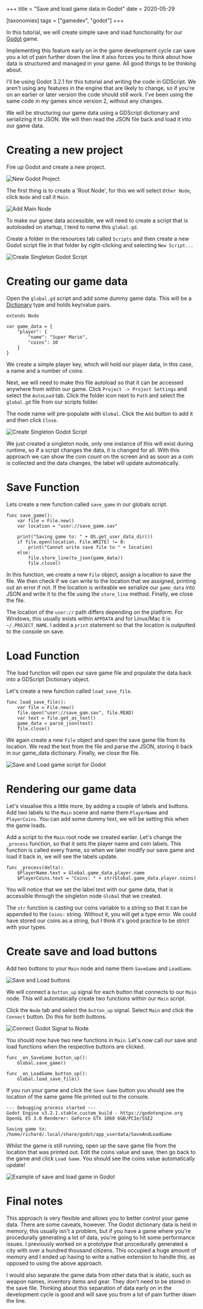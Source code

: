 +++
title = "Save and load game data in Godot"
date = 2020-05-29

[taxonomies]
tags = ["gamedev", "godot"]
+++

In this tutorial, we will create simple save and load
functionality for our [Godot](https://godotengine.org) game.

Implementing this feature early on in the game development
cycle can save you a lot of pain further down the line
it also forces you to think about how data is structured
and managed in your game. All good things to be thinking
about.

I'll be using Godot 3.2.1 for this tutorial and writing
the code in GDScript. We aren't using any features
in the engine that are likely to change, so if you're on
an earlier or later version the code should still work.
I've been using the same code in my games since version
2, without any changes.

We will be structuring our game data using a GDScript
dictionary and serializing it to JSON. We will then read
the JSON file back and load it into our game data.

# Creating a new project

Fire up Godot and create a new project.

<img class="img-responsive" src="/godot/save_and_load/new_project_godot.png"
alt="New Godot Project" />

The first thing is to create a 'Root Node', for this we will select
`Other Node`, click `Node` and call it `Main`.

<img class="img-responsive" src="/images/godot/save_and_load/create_main_node.png"
alt="Add Main Node" />

To make our game data accessible, we will need to
create a script that is autoloaded on startup, I tend to name
this `global.gd`.

Create a folder in the resources tab called `Scripts` and then
create a new Godot script file in that folder by right-clicking
and selecting `New Script...`

<img class="img-responsive" src="/images/godot/save_and_load/new_script_global.png"
alt="Create Singleton Godot Script" />

# Creating our game data

Open the `global.gd` script and add some dummy game data. This will
be a [Dictionary](https://docs.godotengine.org/en/stable/classes/class_dictionary.html)
type and holds key/value pairs.

```
extends Node

var game_data = {
	"player": {
		"name": "Super Mario",
		"coins": 10
	}
}

```

We create a simple player key, which will hold our player data, in this
case, a name and a number of coins.

Next, we will need to make this file autoload so that it can be accessed
anywhere from within our game. Click `Project -> Project Settings` and
select the `AutoLoad` tab. Click the folder icon next to `Path` and select
the `global.gd` file from our scripts folder.

The node name will pre-populate with `Global`. Click the `Add` button to
add it and then click `Close`.

<img class="img-responsive" src="/images/godot/save_and_load/autoload_plugin.png"
alt="Create Singleton Godot Script" />

We just created a singleton node, only one instance of this will exist
during runtime, so if a script changes the data, it is changed for all.
With this approach we can show the coin count on the screen and as soon
as a coin is collected and the data changes, the label will update
automatically.

# Save Function

Lets create a new function called `save_game` in our globals script.

```
func save_game():
	var file = File.new()
	var location = "user://save_game.sav"

	print("Saving game to: " + OS.get_user_data_dir())
	if file.open(location, File.WRITE) != 0:
		print("Cannot write save file to " + location)
	else:
		file.store_line(to_json(game_data))
		file.close()
```

In this function, we create a new `File` object, assign a location to
save the file. We then check if we can write to the location that we
assigned, printing out an error if not. If the location is writeable
we serialize our `game_data` into JSON and write it to the file using
the `store_line` method. Finally, we close the file.

The location of the `user://` path differs depending on the platform.
For Windows, this usually exists within `APPDATA` and for Linux/Mac it
is `~/.PROJECT_NAME`. I added a `print` statement so that the location
is outputted to the console on save.

# Load Function

The load function will open our save game file and populate the data
back into a GDScript Dictionary object.

Let's create a new function called `load_save_file`.

```
func load_save_file():
	var file = File.new()
	file.open("user://save_gam.sav", file.READ)
	var text = file.get_as_text()
	game_data = parse_json(text)
	file.close()
```

We again create a new `File` object and open the save game file from
its location. We read the text from the file and parse the JSON,
storing it back in our game_data dictionary. Finally, we close the file.

<img class="img-responsive" src="/images/godot/save_and_load/save_load_script.png"
alt="Save and Load game script for Godot" />

# Rendering our game data

Let's visualise this a little more, by adding a couple of labels and buttons.
Add two labels to the `Main` scene and name them `PlayerName` and `PlayerCoins`.
You can add some dummy text, we will be setting this when the game loads.

Add a script to the `Main` root node we created earlier. Let's change
the `_process` function, so that it sets the player name and coin labels.
This function is called every frame, so when we later modify our save game
and load it back in, we will see the labels update.

```
func _process(delta):
	$PlayerName.text = Global.game_data.player.name
	$PlayerCoins.text = "Coins: " + str(Global.game_data.player.coins)
```

You will notice that we set the label text with our game data, that is
accessible through the singleton node `Global` that we created.

The `str` function is casting our coins variable to a string so that it
can be appended to the `Coins:` string. Without it, you will get a type
error. We could have stored our coins as a string, but I think it's
good practice to be strict with your types.

# Create save and load buttons

Add two buttons to your `Main` node and name them `SaveGame` and `LoadGame`.

<img class="img-responsive" src="/images/godot/save_and_load/ui_layout.png"
alt="Save and Load buttons" />

We will connect a `button_up` signal for each button that connects to our
`Main` node. This will automatically create two functions within our `Main`
script.

Click the `Node` tab and select the `button_up` signal. Select `Main` and
click the `Connect` button. Do this for both buttons.

<img class="img-responsive" src="/images/godot/save_and_load/connect_save_game_signal.png"
alt="Connect Godot Signal to Node" />

You should now have two new functions in `Main`. Let's now call our save
and load functions when the respective buttons are clicked.

```
func _on_SaveGame_button_up():
	Global.save_game()

func _on_LoadGame_button_up():
	Global.load_save_file()
```

If you run your game and click the `Save Game` button you should see the
location of the same game file printed out to the console.

```
--- Debugging process started ---
Godot Engine v3.2.1.stable.custom_build - https://godotengine.org
OpenGL ES 3.0 Renderer: GeForce GTX 1060 6GB/PCIe/SSE2

Saving game to: /home/richard/.local/share/godot/app_userdata/SaveAndLoadGame
```

Whilst the game is still running, open up the save game file from the
location that was printed out. Edit the coins value and save, then go back
to the game and click `Load Game`. You should see the coins value automatically
update!

<img class="img-responsive" src="/images/godot/save_and_load/LoadGameExample.gif"
alt="Example of save and load game in Godot" />

# Final notes

This approach is very flexible and allows you to better control your game data.
There are some caveats, however. The Godot dictionary data is held in memory, this
usually isn't a problem, but if you have a game where you're procedurally generating
a lot of data, you're going to hit some performance issues. I previously worked
on a prototype that procedurally generated a city with over a hundred thousand
citizens. This occupied a huge amount of memory and I ended up having to write
a native extension to handle this, as opposed to using the above approach.

I would also separate the game data from other data that is static, such as
weapon names, inventory items and gear. They don't need to be stored in the save
file. Thinking about this separation of data early on in the development cycle
is good and will save you from a lot of pain further down the line.
